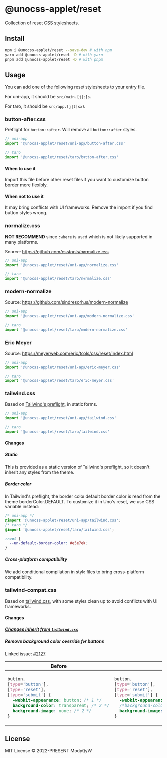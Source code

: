 # @unocss-applet/reset

Collection of reset CSS stylesheets.

## Install

```bash
npm i @unocss-applet/reset --save-dev # with npm
yarn add @unocss-applet/reset -D # with yarn
pnpm add @unocss-applet/reset -D # with pnpm
```

## Usage

You can add one of the following reset stylesheets to your entry file.

For uni-app, it should be `src/main.[j|t]s`.

For taro, it should be `src/app.[j|t]sx?`.

### button-after.css

Preflight for `button::after`. Will remove all `button::after` styles.

```ts
// uni-app
import '@unocss-applet/reset/uni-app/button-after.css'

// taro
import '@unocss-applet/reset/taro/button-after.css'
```

#### When to use it

Import this file before other reset files if you want to customize button border more flexibly.

#### When not to use it

It may bring conflicts with UI frameworks. Remove the import if you find button styles wrong.

### normalize.css

**NOT RECOMMEND** since `:where` is used which is not likely supported in many platforms.

Source: <https://github.com/csstools/normalize.css>

```ts
// uni-app
import '@unocss-applet/reset/uni-app/normalize.css'

// taro
import '@unocss-applet/reset/taro/normalize.css'
```

### modern-normalize

Source: <https://github.com/sindresorhus/modern-normalize>

```ts
// uni-app
import '@unocss-applet/reset/uni-app/modern-normalize.css'

// taro
import '@unocss-applet/reset/taro/modern-normalize.css'
```

### Eric Meyer

Source: <https://meyerweb.com/eric/tools/css/reset/index.html>

```ts
// uni-app
import '@unocss-applet/reset/uni-app/eric-meyer.css'

// taro
import '@unocss-applet/reset/taro/eric-meyer.css'
```

### tailwind.css

Based on [Tailwind's preflight](https://tailwindcss.com/docs/preflight), in static forms.

```ts
// uni-app
import '@unocss-applet/reset/uni-app/tailwind.css'

// taro
import '@unocss-applet/reset/taro/tailwind.css'
```

#### Changes

##### Static

This is provided as a static version of Tailwind's preflight, so it doesn't inherit any styles from the theme.

##### Border color

In Tailwind's preflight, the border color default border color is read from the theme borderColor.DEFAULT. To customize it in Uno's reset, we use CSS variable instead:

```css
/* uni-app */
@import '@unocss-applet/reset/uni-app/tailwind.css';
/* taro */
@import '@unocss-applet/reset/taro/tailwind.css';

:root {
  --un-default-border-color: #e5e7eb;
}
```

##### Cross-platform compatibility

We add conditional compilation in style files to bring cross-platform compatibility.

### tailwind-compat.css

Based on [tailwind.css](./tailwind.css), with some styles clean up to avoid conflicts with UI frameworks.

#### Changes

##### [Changes inherit from `tailwind.css`](#tailwindcss)

##### Remove background color override for buttons

Linked issue: [#2127](https://github.com/unocss/unocss/issues/2127)

<table>
<thead>
<tr style="text-align: center">
<th>Before</th>
<th>After</th>
</tr>
</thead>
<tbody>
<tr>
<td>

```css
button,
[type='button'],
[type='reset'],
[type='submit'] {
  -webkit-appearance: button; /* 1 */
  background-color: transparent; /* 2 */
  background-image: none; /* 2 */
}
```

</td>

<td>

```css
button,
[type='button'],
[type='reset'],
[type='submit'] {
  -webkit-appearance: button; /* 1 */
  /*background-color: transparent; !* 2 *!*/
  background-image: none; /* 2 */
}
```

</td>
</tr>
</tbody>
</table>

## License

MIT License &copy; 2022-PRESENT ModyQyW
